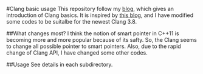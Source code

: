 #Clang basic usage
This repository follow my [blog](), which gives an introduction of Clang basics. It is inspired by [this blog](https://kevinaboos.wordpress.com/2013/07/23/clang-tutorial-part-i-introduction/), and I have modified some codes to be suitalbe for the newest Clang 3.8.

##What changes most?
I think the notion of smart pointer in C++11 is becoming more and more popular because of its safty. So, the Clang seems to change all possible pointer to smart pointers. Also, due to the rapid change of Clang API, I have changed some other codes.

##Usage
See details in each subdirectory.